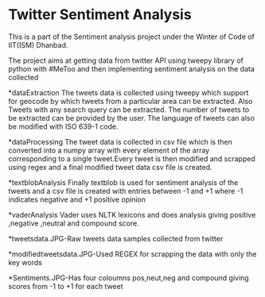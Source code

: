 # Twitter Sentiment Analysis
This is a part of the Sentiment analysis project under the Winter of Code of IIT(ISM) Dhanbad.

The project aims at getting data from twitter API using tweepy library of python with #MeToo and then implementing sentiment analysis on the data collected

*dataExtraction
The tweets data is collected using tweepy which support for geocode by which tweets from a particular area can be extracted.
Also Tweets with any search query can be extracted.
The number of tweets to be extracted can be provided by the user.
The language of tweets can also be modified with ISO 639-1 code.

*dataProcessing
The tweet data is collected in csv file which is then converted into a numpy array with every element of the array corresponding to a single tweet.Every tweet is then modified and scrapped using regex and a final modified tweet data csv file is created.

*textblobAnalysis
Finally textblob is used for sentiment analysis of the tweets and a csv file is created with entries between -1 and +1 where -1 indicates negative and +1 positive opinion

*vaderAnalysis
Vader uses NLTK lexicons and does analysis giving positive ,negative ,neutral and compound score.

*tweetsdata.JPG-Raw tweets data samples collected from twitter

*modifiedtweetsdata.JPG-Used REGEX for scrapping the data with only the key words

*Sentiments.JPG-Has four coloumns pos,neut,neg and compound giving scores from -1 to +1 for each tweet
